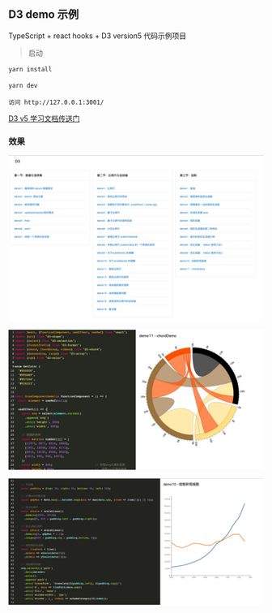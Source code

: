 ## D3 demo 示例

TypeScript + react hooks + D3 version5 代码示例项目

> 启动
```
yarn install 

yarn dev

访问 http://127.0.0.1:3001/
```
[D3 v5 学习文档传送门](https://github.com/yanlele/D3.js-learning)

### 效果

![示例0](./docs/image/示例0.png)

![示例1](./docs/image/示例1.png)

![示例2](./docs/image/示例2.png)



